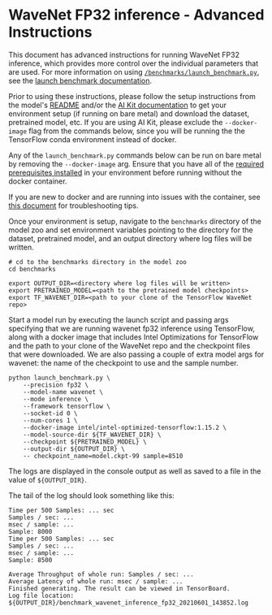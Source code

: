 <!--- 0. Title -->
<!-- This document is auto-generated using markdown fragments and the model-builder -->
<!-- To make changes to this doc, please change the fragments instead of modifying this doc directly -->
# WaveNet FP32 inference - Advanced Instructions

<!-- 10. Description -->
This document has advanced instructions for running WaveNet FP32
inference, which provides more control over the individual parameters that
are used. For more information on using [`/benchmarks/launch_benchmark.py`](/benchmarks/launch_benchmark.py),
see the [launch benchmark documentation](/docs/general/tensorflow/LaunchBenchmark.md).

Prior to using these instructions, please follow the setup instructions from
the model's [README](README.md) and/or the
[AI Kit documentation](/docs/general/tensorflow/AIKit.md) to get your environment
setup (if running on bare metal) and download the dataset, pretrained model, etc.
If you are using AI Kit, please exclude the `--docker-image` flag from the
commands below, since you will be running the the TensorFlow conda environment
instead of docker.

<!-- 55. Docker arg -->
Any of the `launch_benchmark.py` commands below can be run on bare metal by
removing the `--docker-image` arg. Ensure that you have all of the
[required prerequisites installed](README.md#run-the-model) in your environment
before running without the docker container.

If you are new to docker and are running into issues with the container,
see [this document](/docs/general/docker.md) for troubleshooting tips.

<!-- 50. Launch benchmark instructions -->
Once your environment is setup, navigate to the `benchmarks` directory of
the model zoo and set environment variables pointing to the directory for the
dataset, pretrained model, and an output directory where log
files will be written.

```
# cd to the benchmarks directory in the model zoo
cd benchmarks

export OUTPUT_DIR=<directory where log files will be written>
export PRETRAINED_MODEL=<path to the pretrained model checkpoints>
export TF_WAVENET_DIR=<path to your clone of the TensorFlow WaveNet repo>
```

Start a model run by executing the launch script and passing args
specifying that we are running wavenet fp32 inference using TensorFlow,
along with a docker image that includes Intel Optimizations for TensorFlow
and the path to your clone of the WaveNet repo and the checkpoint
files that were downloaded.  We are also passing a couple of extra model args
for wavenet: the name of the checkpoint to use and the sample number.

```
python launch_benchmark.py \
    --precision fp32 \
    --model-name wavenet \
    --mode inference \
    --framework tensorflow \
    --socket-id 0 \
    --num-cores 1 \
    --docker-image intel/intel-optimized-tensorflow:1.15.2 \
    --model-source-dir ${TF_WAVENET_DIR} \
    --checkpoint ${PRETRAINED_MODEL} \
    --output-dir ${OUTPUT_DIR} \
    -- checkpoint_name=model.ckpt-99 sample=8510
```

The logs are displayed in the console output as well as saved to a
file in the value of `${OUTPUT_DIR}`.

The tail of the log should look something like this:
```
Time per 500 Samples: ... sec
Samples / sec: ...
msec / sample: ...
Sample: 8000
Time per 500 Samples: ... sec
Samples / sec: ...
msec / sample: ...
Sample: 8500

Average Throughput of whole run: Samples / sec: ...
Average Latency of whole run: msec / sample: ...
Finished generating. The result can be viewed in TensorBoard.
Log file location: ${OUTPUT_DIR}/benchmark_wavenet_inference_fp32_20210601_143852.log
```

